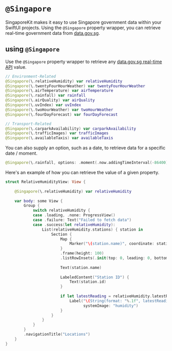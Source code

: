 # `@Singapore`
SingaporeKit makes it easy to use Singapore government data within your SwiftUI projects. Using the `@Singapore` property wrapper, you can retrieve real-time government data from [data.gov.sg](https://data.gov.sg/datasets?formats=API).

## using `@Singapore`
Use the `@Singapore` property wrapper to retrieve any [data.gov.sg real-time API](https://data.gov.sg/datasets?formats=API) value.
```swift
// Environment-Related
@Singapore(\.relativeHumidity) var relativeHumidity
@Singapore(\.twentyFourHourWeather) var twentyFourHourWeather
@Singapore(\.airTemperature) var airTemperature
@Singapore(\.rainfall) var rainfall
@Singapore(\.airQuality) var airQuality
@Singapore(\.uvIndex) var uvIndex
@Singapore(\.twoHourWeather) var twoHourWeather
@Singapore(\.fourDayForecast) var fourDayForecast

// Transport-Related
@Singapore(\.carparkAvailability) var carparkAvailability
@Singapore(\.trafficImages) var trafficImages
@Singapore(\.availableTaxis) var availableTaxis
```

You can also supply an option, such as a date, to retrieve data for a specific date / moment.
```swift
@Singapore(\.rainfall, options: .moment(.now.addingTimeInterval(-86400))) var uvIndex
```

Here's an example of how you can retrieve the value of a given property.
```swift
struct RelativeHumidityView: View {
    
    @Singapore(\.relativeHumidity) var relativeHumidity
    
    var body: some View {
        Group {
            switch relativeHumidity {
            case .loading, .none: ProgressView()
            case .failure: Text("Failed to fetch data")
            case .success(let relativeHumidity):
                List(relativeHumidity.stations) { station in
                    Section {
                        Map {
                            Marker("\(station.name)", coordinate: station.location.coordinate)
                        }
                        .frame(height: 100)
                        .listRowInsets(.init(top: 0, leading: 0, bottom: 0, trailing: 0))
                        
                        Text(station.name)
                        
                        LabeledContent("Station ID") {
                            Text(station.id)
                        }
                        
                        if let latestReading = relativeHumidity.latestReading(for: station) {
                            Label("\(String(format: "%.1f", latestReading))%",
                                  systemImage: "humidity")
                        }
                    }
                }
            }
        }
        .navigationTitle("Locations")
    }
}
```
